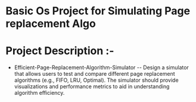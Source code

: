 # Basic Os Project for Simulating Page replacement Algo
 
 # Project Description :-
 - Efficient-Page-Replacement-Algorithm-Simulator
-- Design a simulator that allows users to test and compare different page replacement algorithms (e.g., FIFO, LRU, Optimal). The simulator should provide visualizations and performance metrics to aid in understanding algorithm efficiency.